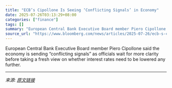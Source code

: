 ```yaml
---
title: "ECB’s Cipollone Is Seeing ‘Conflicting Signals’ in Economy"
date: 2025-07-26T03:13:29+08:00
categories: ["finance"]
tags: []
summary: "European Central Bank Executive Board member Piero Cipollone said the economy is sending “conflicting signals” as officials wait for more clarity before taking a fresh view on whether interest rates n"
source_url: "https://www.bloomberg.com/news/articles/2025-07-26/ecb-s-cipollone-is-seeing-conflicting-signals-in-economy"
---
```


European Central Bank Executive Board member Piero Cipollone said the economy is sending “conflicting signals” as officials wait for more clarity before taking a fresh view on whether interest rates need to be lowered any further.

---

*来源: [原文链接](https://www.bloomberg.com/news/articles/2025-07-26/ecb-s-cipollone-is-seeing-conflicting-signals-in-economy)*
